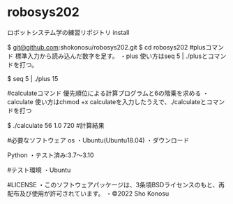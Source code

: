 # robosys202
ロボットシステム学の練習リポジトリ
install

$ git@github.com:shokonosu/robosys202.git
$ cd robosys202
#plusコマンド
標準入力から読み込んだ数字を足す。
・plus
使い方はseq 5 | ./plusとコマンドを打つ。

$ seq 5 | ./plus
15

#calculateコマンド
優先順位による計算プログラムと6の階乗を求める
・calculate
使い方はchmod +x calculateを入力したうえで、./calculateとコマンドを打つ

$ ./calculate
56 1.0 720  #計算結果

#必要なソフトウェア
os
・Ubuntu(Ubuntu18.04)
・ダウンロード

Python
・テスト済み:3.7～3.10

#テスト環境
・Ubuntu

#LICENSE
・このソフトウェアパッケージは、3条項BSDライセンスのもと、再配布及び使用が許可されています。
・©2022 Sho Konosu


